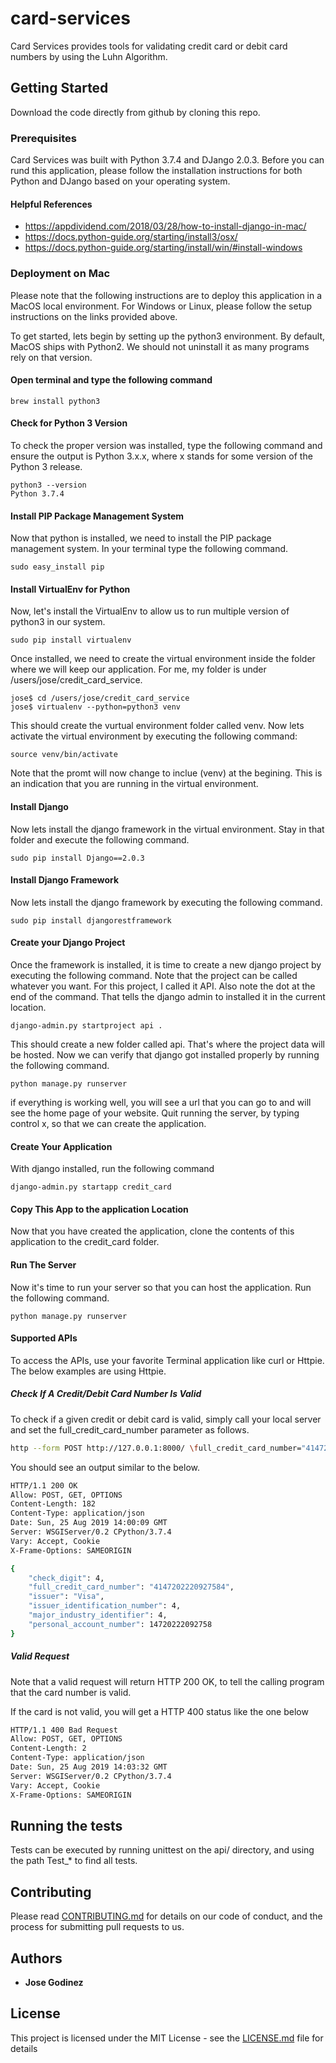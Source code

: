 # card-services

Card Services provides tools for validating credit card or debit card numbers by using the Luhn Algorithm.

## Getting Started

Download the code directly from github by cloning this repo.

### Prerequisites

Card Services was built with Python 3.7.4 and DJango 2.0.3. Before you can rund this application, please follow the installation instructions for both Python and DJango based on your operating system.

#### Helpful References
  * https://appdividend.com/2018/03/28/how-to-install-django-in-mac/
  * https://docs.python-guide.org/starting/install3/osx/
  * https://docs.python-guide.org/starting/install/win/#install-windows

### Deployment on Mac
Please note that the following instructions are to deploy this application in a MacOS local environment. For Windows or Linux, please follow the setup instructions on the links provided above.

To get started, lets begin by setting up the python3 environment. By default, MacOS ships with Python2. We should not uninstall it as many programs rely on that version.

#### Open terminal and type the following command

```
brew install python3
```
#### Check for Python 3 Version
To check the proper version was installed, type the following command and ensure the output is Python 3.x.x, where x stands for some version of the Python 3 release.

```
python3 --version
Python 3.7.4

```

#### Install PIP Package Management System
Now that python is installed, we need to install the PIP package management system. In your terminal type the following command.
```
sudo easy_install pip
```

#### Install VirtualEnv for Python
Now, let's install the VirtualEnv to allow us to run multiple version of python3 in our system.
```
sudo pip install virtualenv
```

Once installed, we need to create the virtual environment inside the folder where we will keep our application. For me, my folder is under /users/jose/credit_card_service. 
```
jose$ cd /users/jose/credit_card_service
jose$ virtualenv --python=python3 venv
```
This should create the vurtual environment folder called venv. Now lets activate the virtual environment by executing the following command:
```
source venv/bin/activate
```
Note that the promt will now change to inclue (venv) at the begining. This is an indication that you are running in the virtual environment.

#### Install Django
Now lets install the django framework in the virtual environment. Stay in that folder and execute the following command.
```
sudo pip install Django==2.0.3
```

#### Install Django Framework
Now lets install the django framework by executing the following command.
```
sudo pip install djangorestframework
```

#### Create your Django Project
Once the framework is installed, it is time to create a new django project by executing the following command. Note that the project can be called whatever you want. For this project, I called it API. Also note the dot at the end of the command. That tells the django admin to installed it in the current location.
```
django-admin.py startproject api .
```

This should create a new folder called api. That's where the project data will be hosted. Now we can verify that django got installed properly by running the following command.
```
python manage.py runserver
```

if everything is working well, you will see a url that you can go to and will see the home page of your website. Quit running the server, by typing control x, so that we can create the application.

#### Create Your Application
With django installed, run the following command
```
django-admin.py startapp credit_card
```

#### Copy This App to the application Location
Now that you have created the application, clone the contents of this application to the credit_card folder.

#### Run The Server
Now it's time to run your server so that you can host the application. Run the following command.
```
python manage.py runserver
```
#### Supported APIs
To access the APIs, use your favorite Terminal application like curl or Httpie. The below examples are using Httpie.

##### Check If A Credit/Debit Card Number Is Valid
To check if a given credit or debit card is valid, simply call your local server and set the full_credit_card_number parameter as follows.
``` Bash
http --form POST http://127.0.0.1:8000/ \full_credit_card_number="4147202220927584"
```

You should see an output similar to the below.
```Bash
HTTP/1.1 200 OK
Allow: POST, GET, OPTIONS
Content-Length: 182
Content-Type: application/json
Date: Sun, 25 Aug 2019 14:00:09 GMT
Server: WSGIServer/0.2 CPython/3.7.4
Vary: Accept, Cookie
X-Frame-Options: SAMEORIGIN

{
    "check_digit": 4,
    "full_credit_card_number": "4147202220927584",
    "issuer": "Visa",
    "issuer_identification_number": 4,
    "major_industry_identifier": 4,
    "personal_account_number": 14720222092758
}
```

##### Valid Request
Note that a valid request will return HTTP 200 OK, to tell the calling program that the card number is valid.

If the card is not valid, you will get a HTTP 400 status like the one below
``` Bash
HTTP/1.1 400 Bad Request
Allow: POST, GET, OPTIONS
Content-Length: 2
Content-Type: application/json
Date: Sun, 25 Aug 2019 14:03:32 GMT
Server: WSGIServer/0.2 CPython/3.7.4
Vary: Accept, Cookie
X-Frame-Options: SAMEORIGIN
```

## Running the tests
Tests can be executed by running unittest on the api/ directory, and using the path Test_* to find all tests.



## Contributing

  

Please read [CONTRIBUTING.md](https://gist.github.com/PurpleBooth/b24679402957c63ec426) for details on our code of conduct, and the process for submitting pull requests to us.
  

## Authors
* **Jose Godinez** 

## License
This project is licensed under the MIT License - see the [LICENSE.md](LICENSE.md) file for details
